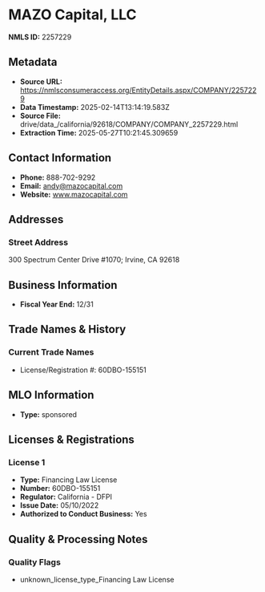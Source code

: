 # MAZO Capital, LLC

**NMLS ID:** 2257229

## Metadata
- **Source URL:** https://nmlsconsumeraccess.org/EntityDetails.aspx/COMPANY/2257229
- **Data Timestamp:** 2025-02-14T13:14:19.583Z
- **Source File:** drive/data_/california/92618/COMPANY/COMPANY_2257229.html
- **Extraction Time:** 2025-05-27T10:21:45.309659

## Contact Information
- **Phone:** 888-702-9292
- **Email:** andy@mazocapital.com
- **Website:** www.mazocapital.com

## Addresses
### Street Address
300 Spectrum Center Drive #1070; Irvine, CA 92618

## Business Information
- **Fiscal Year End:** 12/31

## Trade Names & History
### Current Trade Names
- License/Registration #: 60DBO-155151

## MLO Information
- **Type:** sponsored

## Licenses & Registrations

### License 1
- **Type:** Financing Law License
- **Number:** 60DBO-155151
- **Regulator:** California - DFPI
- **Issue Date:** 05/10/2022
- **Authorized to Conduct Business:** Yes

## Quality & Processing Notes
### Quality Flags
- unknown_license_type_Financing Law License
